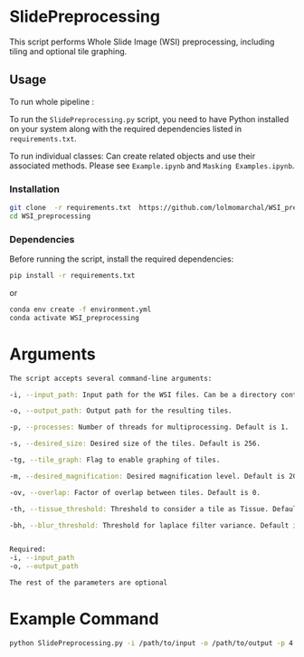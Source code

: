 
# SlidePreprocessing

This script performs Whole Slide Image (WSI) preprocessing, including tiling and optional tile graphing.

## Usage

To run whole pipeline :

To run the `SlidePreprocessing.py` script, you need to have Python installed on your system along with the required dependencies listed in `requirements.txt`.

To run individual classes: 
Can create related objects and use their associated methods. Please see `Example.ipynb` and  `Masking Examples.ipynb`.

### Installation

```sh
git clone  -r requirements.txt  https://github.com/lolmomarchal/WSI_preprocessing.git
cd WSI_preprocessing
```


### Dependencies

Before running the script, install the required dependencies:

```sh
pip install -r requirements.txt 
```
or 

```sh
conda env create -f environment.yml
conda activate WSI_preprocessing
```

Arguments
===
```sh
The script accepts several command-line arguments:

-i, --input_path: Input path for the WSI files. Can be a directory containing svs files or a singular svs file.

-o, --output_path: Output path for the resulting tiles.

-p, --processes: Number of threads for multiprocessing. Default is 1.

-s, --desired_size: Desired size of the tiles. Default is 256.

-tg, --tile_graph: Flag to enable graphing of tiles.

-m, --desired_magnification: Desired magnification level. Default is 20.

-ov, --overlap: Factor of overlap between tiles. Default is 0.

-th, --tissue_threshold: Threshold to consider a tile as Tissue. Default is 0.7.

-bh, --blur_threshold: Threshold for laplace filter variance. Default is 0.015.


Required:
-i, --input_path
-o, --output_path

The rest of the parameters are optional

```
Example Command
===
```sh
python SlidePreprocessing.py -i /path/to/input -o /path/to/output -p 4 -s 512 -tg -m 40 -ov 10
```



